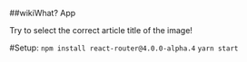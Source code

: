##wikiWhat? App

Try to select the correct article title of the image!

#Setup:
`npm install react-router@4.0.0-alpha.4`
`yarn start`